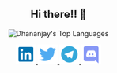 <h2 align="center">Hi there!! 👋</h2>

<p align="center">
    <img width="500"
        src="https://github-readme-stats.dtan13.vercel.app/api/top-langs/?username=dtan13&langs_count=10&layout=compact&theme=tokyonight" 
        alt="Dhananjay's Top Languages"
    />
</p>

<p align="center">
    <a href="https://www.linkedin.com/in/dtan13/">
        <img src='img/linkedin.svg' alt='linkedin' height='40'>
    </a>
    <a href="https://twitter.com/_dtan13_">
        <img src='img/twitter.svg' alt='twitter' height='40'>
    </a>
    <a href="https://telegram.me/dtan13">
        <img src='img/telegram.svg' alt='telegram' height='40'>
    </a>
    <a href="https://discordapp.com/users/726159756921667716">
        <img src='img/discord.svg' alt='discord' height='40'>
    </a>
</p>
